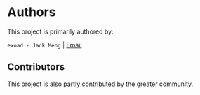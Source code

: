 # Authors

This project is primarily authored by:

`exoad - Jack Meng` | [Email](mailto://jackmeng0814@gmail.com)

## Contributors

This project is also partly contributed by the greater community.